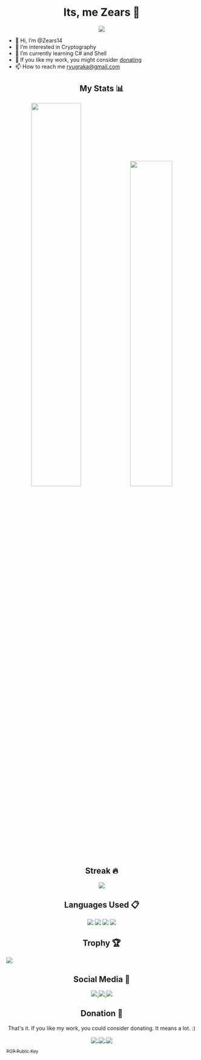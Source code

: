 <h1 align="center">Its, me Zears 👋 </h1>
<p align="center"> <img src="https://komarev.com/ghpvc/?username=zears14&label=Profile%20views&color=0e75b6&style=for-the-badge"/> </p>


- 👋 Hi, I’m @Zears14
- 👀 I’m interested in Cryptography
- 🌱 I’m currently learning C# and Shell
- 💞 If you like my work, you might consider [donating](https://ko-fi.com/zears)
- 📫 How to reach me ryugraka@gmail.com

<h2 align="center"> My Stats 📊 </h2>


<p align="center"> 
  <img width=51% src="https://github-readme-stats.vercel.app/api?username=zears14&show_icons=true&theme=onedark"/>
  <img width=47% src="https://github-readme-stats.vercel.app/api/top-langs?username=zears14&show_icons=true&locale=en&layout=compact"/>
</p>

<h2 align="center"> Streak 🔥 </h2>
<p align="center">
  <img align="center" src="https://github-readme-streak-stats.herokuapp.com/?user=Zears14&theme=dark&hide_border=false"/>
</p>
<h2 align="center"> Languages Used 📋</h2>

<p align="center">
  <img src="https://img.shields.io/badge/c%23-%23239120.svg?style=for-the-badge&logo=c-sharp&logoColor=white"/>
  <img src="https://img.shields.io/badge/shell_script-%23121011.svg?style=for-the-badge&logo=gnu-bash&logoColor=white"/>
  <img src="https://img.shields.io/badge/lua-%232C2D72.svg?style=for-the-badge&logo=lua&logoColor=white"/>
  <img src="https://img.shields.io/badge/python-3670A0?style=for-the-badge&logo=python&logoColor=ffdd54"/>
</p>

<h2 align="center"> Trophy 🏆</h2>
<img src="https://github-profile-trophy.vercel.app/?username=Zears14&theme=onedark&no-frame=false&no-bg=true&margin-w=4"/>

<h2 align="center"> Social Media 📱</h2>

<p align="center"> 
  <a href="https://youtube.com/@zears4825" text-align="center"> 
    <img src="https://img.shields.io/static/v1?label=+&message=Zears&color=FF0000&style=for-the-badge&logo=youtube"/> 
  </a>
  <a href="https://twitter.com/Zears14" text-align="center"> 
    <img src="https://img.shields.io/static/v1?label=+&message=Zears14&color=1DA1F2&style=for-the-badge&logo=twitter&logoColor=white"/>
  </a>
  <img src="https://img.shields.io/static/v1?label=+&message=Zears%231422&color=5865F2&style=for-the-badge&logo=discord&logoColor=white"/>
</p>




<h2 align="center"> Donation 💸</h2>
<p align=center>That's it. If you like my work, you could consider donating. It means a lot. :)</p>

<p align="center"> 
  <a href="https://ko-fi.com/zears" text-align="center" > 
    <img align="center" src="https://img.shields.io/static/v1?label=+&message=Ko-fi&color=01CAFE&style=for-the-badge&logo=kofi&logoColor=white"/> 
  </a>
  <a href="https://paypal.me/Zears126" text-align="center" > 
    <img align="center" src="https://img.shields.io/badge/PayPal-00457C?style=for-the-badge&logo=paypal&logoColor=white"/> 
  </a>
  <a href="https://www.buymeacoffee.com/zears" text-align="center" > 
    <img align="center" src="https://img.shields.io/static/v1?label=+&message=buy+me+a+coffee&color=FFDD00&style=for-the-badge&logo=buymeacoffee&logoColor=white"/> 
  </a>
</p>

<footer>
  <a href="https://keyserver.ubuntu.com/pks/lookup?op=get&search=0xb8b88ede6cff20920802e7bd0d533edbf36f5406" text-align="center"> <sub>PGP Public Key</sub> </a>
</footer>

<!---
 is a ✨ special ✨ repository because its `README.md` (this file) appears on your GitHub profile.
You can click the Preview link to take a look at your changes.
--->
